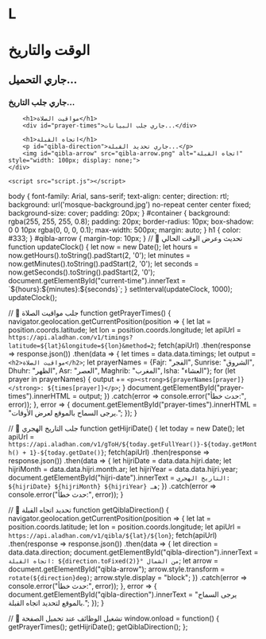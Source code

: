 # L
<!DOCTYPE html>
<html lang="ar">
<head>
    <meta charset="UTF-8">
    <meta name="viewport" content="width=device-width, initial-scale=1.0">
    <title>مواقيت الصلاة</title>
    <link rel="stylesheet" href="style.css">
</head>
<body>
    <div id="container">
        <h1>الوقت والتاريخ</h1>
        <h2 id="current-time">جاري التحميل...</h2>
        <h3 id="hijri-date">جاري جلب التاريخ...</h3>

        <h1>مواقيت الصلاة</h1>
        <div id="prayer-times">جاري جلب البيانات...</div>

        <h1>اتجاه القبلة</h1>
        <p id="qibla-direction">جاري تحديد القبلة...</p>
        <img id="qibla-arrow" src="qibla-arrow.png" alt="اتجاه القبلة" style="width: 100px; display: none;">
    </div>

    <script src="script.js"></script>
</body>
</html>
body {
    font-family: Arial, sans-serif;
    text-align: center;
    direction: rtl;
    background: url('mosque-background.jpg') no-repeat center center fixed;
    background-size: cover;
    padding: 20px;
}
#container {
    background: rgba(255, 255, 255, 0.8);
    padding: 20px;
    border-radius: 10px;
    box-shadow: 0 0 10px rgba(0, 0, 0, 0.1);
    max-width: 500px;
    margin: auto;
}
h1 {
    color: #333;
}
#qibla-arrow {
    margin-top: 10px;
}
// 🔹 تحديث وعرض الوقت الحالي
function updateClock() {
    let now = new Date();
    let hours = now.getHours().toString().padStart(2, '0');
    let minutes = now.getMinutes().toString().padStart(2, '0');
    let seconds = now.getSeconds().toString().padStart(2, '0');
    document.getElementById("current-time").innerText = `${hours}:${minutes}:${seconds}`;
}
setInterval(updateClock, 1000);
updateClock();

// 🔹 جلب مواقيت الصلاة
function getPrayerTimes() {
    navigator.geolocation.getCurrentPosition(position => {
        let lat = position.coords.latitude;
        let lon = position.coords.longitude;
        let apiUrl = `https://api.aladhan.com/v1/timings?latitude=${lat}&longitude=${lon}&method=2`;
        fetch(apiUrl)
        .then(response => response.json())
        .then(data => {
            let times = data.data.timings;
            let output = `<h2>مواقيت الصلاة</h2>`;
            let prayerNames = {Fajr: "الفجر", Sunrise: "الشروق", Dhuhr: "الظهر", Asr: "العصر", Maghrib: "المغرب", Isha: "العشاء"};
            for (let prayer in prayerNames) {
                output += `<p><strong>${prayerNames[prayer]}</strong>: ${times[prayer]}</p>`;
            }
            document.getElementById("prayer-times").innerHTML = output;
        })
        .catch(error => console.error("حدث خطأ:", error));
    }, error => {
        document.getElementById("prayer-times").innerHTML = "يرجى السماح بالموقع لعرض الأوقات.";
    });
}

// 🔹 جلب التاريخ الهجري
function getHijriDate() {
    let today = new Date();
    let apiUrl = `https://api.aladhan.com/v1/gToH/${today.getFullYear()}-${today.getMonth() + 1}-${today.getDate()}`;
    fetch(apiUrl)
    .then(response => response.json())
    .then(data => {
        let hijriDate = data.data.hijri.date;
        let hijriMonth = data.data.hijri.month.ar;
        let hijriYear = data.data.hijri.year;
        document.getElementById("hijri-date").innerText = `التاريخ الهجري: ${hijriDate} ${hijriMonth} ${hijriYear} هـ`;
    })
    .catch(error => console.error("حدث خطأ:", error));
}

// 🔹 تحديد اتجاه القبلة
function getQiblaDirection() {
    navigator.geolocation.getCurrentPosition(position => {
        let lat = position.coords.latitude;
        let lon = position.coords.longitude;
        let apiUrl = `https://api.aladhan.com/v1/qibla/${lat}/${lon}`;
        fetch(apiUrl)
        .then(response => response.json())
        .then(data => {
            let direction = data.data.direction;
            document.getElementById("qibla-direction").innerText = `اتجاه القبلة: ${direction.toFixed(2)}° من الشمال`;
            let arrow = document.getElementById("qibla-arrow");
            arrow.style.transform = `rotate(${direction}deg)`;
            arrow.style.display = "block";
        })
        .catch(error => console.error("حدث خطأ:", error));
    }, error => {
        document.getElementById("qibla-direction").innerText = "يرجى السماح بالموقع لتحديد اتجاه القبلة.";
    });
}

// 🔹 تشغيل الوظائف عند تحميل الصفحة
window.onload = function() {
    getPrayerTimes();
    getHijriDate();
    getQiblaDirection();
};
